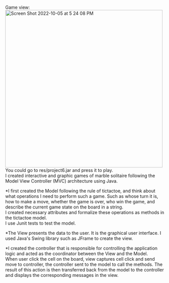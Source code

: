 Game view:
<br />
<img width="497" alt="Screen Shot 2022-10-05 at 5 24 08 PM" src="https://user-images.githubusercontent.com/90473308/194187212-2ea26d3b-a280-48a5-b2a0-351d3eb27a6c.png">
<br />
You could go to res/project6.jar and press it to play.
<br />
I	created interactive and graphic games of marble solitaire following the Model View Controller (MVC) architecture using Java. 
<br />

*I first created the Model following the rule of tictactoe, and think about what operations I need to perform such a game. Such as whose turn it is, how to make a move, whether the game is over, who win the game, and describe the current game state on the board in a string.
<br />
I created necessary attributes and formalize these operations as methods in the tictactoe model. 
<br />
I use Junit tests to test the model.
<br />

*The View presents the data to the user. It is the graphical user interface. I used Java's Swing library such as JFrame to create the view.

*I created the controller that is responsible for controlling the application logic and acted as the coordinator between the View and the Model.
<br />
When user click the cell on the board, view captures cell click and send move to controller, the controller sent to the model to call the methods. The result of this action is then transferred back from the model to the controller and displays the corresponding messages in the view.
